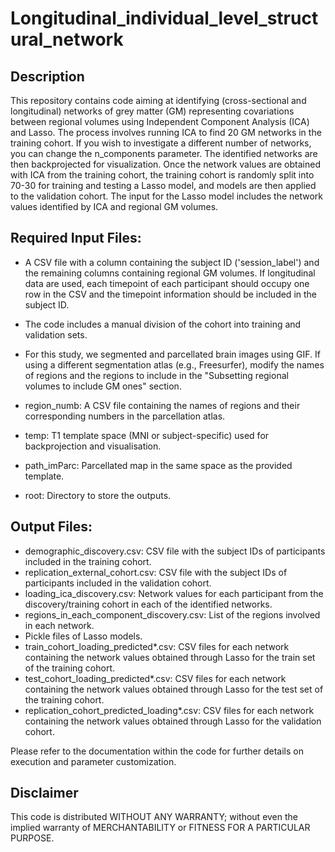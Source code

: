# Longitudinal_individual_level_structural_network

## Description  

This repository contains code aiming at identifying (cross-sectional and longitudinal) networks of grey matter (GM) representing covariations between regional volumes using Independent Component Analysis (ICA) and Lasso. 
The process involves running ICA to find 20 GM networks in the training cohort. If you wish to investigate a different number of networks, you can change the n_components parameter. 
The identified networks are then backprojected for visualization. 
Once the network values are obtained with ICA from the training cohort, the training cohort is randomly split into 70-30 for training and testing a Lasso model, and models are then applied to the validation cohort. 
The input for the Lasso model includes the network values identified by ICA and regional GM volumes. 


## Required Input Files:

- A CSV file with a column containing the subject ID ('session_label') and the remaining columns containing regional GM volumes. If longitudinal data are used, each timepoint of each participant should occupy one row in the CSV and the timepoint information should be included in the subject ID. 

- The code includes a manual division of the cohort into training and validation sets. 

- For this study, we segmented and parcellated brain images using GIF. If using a different segmentation atlas (e.g., Freesurfer), modify the names of regions and the regions to include in the "Subsetting regional volumes to include GM ones" section.

- region_numb: A CSV file containing the names of regions and their corresponding numbers in the parcellation atlas.

- temp: T1 template space (MNI or subject-specific) used for backprojection and visualisation.

- path_imParc: Parcellated map in the same space as the provided template.

- root: Directory to store the outputs.


## Output Files:

- demographic_discovery.csv: CSV file with the subject IDs of participants included in the training cohort.
- replication_external_cohort.csv: CSV file with the subject IDs of participants included in the validation cohort.
- loading_ica_discovery.csv: Network values for each participant from the discovery/training cohort in each of the identified networks.
- regions_in_each_component_discovery.csv: List of the regions involved in each network.
- Pickle files of Lasso models.
- train_cohort_loading_predicted*.csv: CSV files for each network containing the network values obtained through Lasso for the train set of the training cohort.
- test_cohort_loading_predicted*.csv: CSV files for each network containing the network values obtained through Lasso for the test set of the training cohort.
- replication_cohort_predicted_loading*.csv: CSV files for each network containing the network values obtained through Lasso for the validation cohort.

Please refer to the documentation within the code for further details on execution and parameter customization.



## Disclaimer

This code is distributed WITHOUT ANY WARRANTY; without even
the implied warranty of MERCHANTABILITY or FITNESS FOR A PARTICULAR
PURPOSE.

